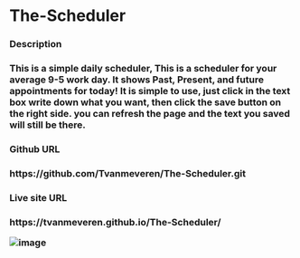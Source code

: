 # The-Scheduler

<H3>Description<H3>
This is a simple daily scheduler, This is a scheduler for your average 9-5 work day. It shows Past, Present, and future appointments for today! It is simple to use, just click in the text box write down what you want, then click the save button on the right side. you can refresh the page and the text you saved will still be there.

<H3> Github URL<H3>
https://github.com/Tvanmeveren/The-Scheduler.git

<H3> Live site URL <H3>
 https://tvanmeveren.github.io/The-Scheduler/


![image](https://user-images.githubusercontent.com/111665712/193726798-82e44b42-2548-4514-a9c1-02a01fed5092.png)
